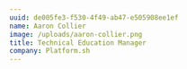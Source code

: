 ```yaml
---
uuid: de005fe3-f530-4f49-ab47-e505908ee1ef
name: Aaron Collier
image: /uploads/aaron-collier.png
title: Technical Education Manager
company: Platform.sh
---
```

